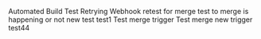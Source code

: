 Automated Build Test
Retrying Webhook
retest for merge 
test to merge is happening or not 
new test
test1
Test merge trigger
Test merge new trigger
test44

